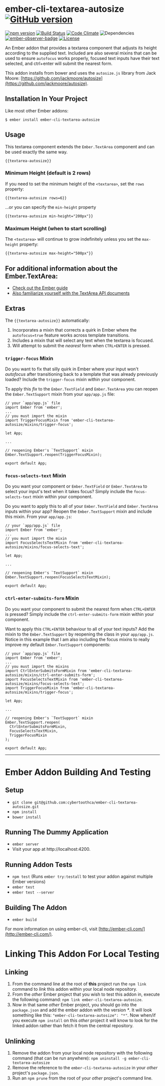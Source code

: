 # ember-cli-textarea-autosize [![GitHub version](https://badge.fury.io/gh/cybertoothca%2Fember-cli-textarea-autosize.svg)](https://badge.fury.io/gh/cybertoothca%2Fember-cli-textarea-autosize)

[![npm version](https://badge.fury.io/js/ember-cli-textarea-autosize.svg)](https://badge.fury.io/js/ember-cli-textarea-autosize) [![Build Status](https://travis-ci.org/cybertoothca/ember-cli-textarea-autosize.svg)](https://travis-ci.org/cybertoothca/ember-cli-textarea-autosize) [![Code Climate](https://codeclimate.com/github/cybertoothca/ember-cli-textarea-autosize/badges/gpa.svg)](https://codeclimate.com/github/cybertoothca/ember-cli-textarea-autosize) ![Dependencies](https://david-dm.org/cybertoothca/ember-cli-textarea-autosize.svg) [![ember-observer-badge](http://emberobserver.com/badges/ember-cli-textarea-autosize.svg)](http://emberobserver.com/addons/ember-cli-textarea-autosize) [![License](https://img.shields.io/npm/l/ember-cli-textarea-autosize.svg)](LICENSE.md)

An Ember addon that provides a textarea component that adjusts its 
height according to the supplied text.  Included are also several 
mixins that can be used to ensure `autofocus` works properly, 
focused text inputs have their text selected, and ctrl+enter will 
submit the nearest form.

This addon installs from bower and uses the `autosize.js` library
from Jack Moore: [https://github.com/jackmoore/autosize](https://github.com/jackmoore/autosize).

## Installation In Your Project

Like most other Ember addons:

    $ ember install ember-cli-textarea-autosize

## Usage

This textarea component extends the `Ember.TextArea` component and
can be used exactly the same way.

    {{textarea-autosize}}

### Minimum Height (default is 2 rows)

If you need to set the minimum height of the `<textarea>`, set the 
`rows` property:

    {{textarea-autosize rows=6}}

...or you can specify the `min-height` property

    {{textarea-autosize min-height="200px"}}

### Maximum Height (when to start scrolling)

The `<textarea>` will continue to grow indefinitely unless you set the
`max-height` property:

    {{textarea-autosize max-height="500px"}}

## For additional information about the Ember.TextArea:

 * [Check out the Ember guide](https://guides.emberjs.com/v2.8.0/templates/input-helpers/#toc_text-areas)
 * [Also familiarize yourself with the TextArea API documents](http://emberjs.com/api/classes/Ember.TextArea.html)
 
## Extras

The `{{textarea-autosize}}` automatically:

1. Incorporates a mixin that corrects a quirk in Ember where the 
`autofocus=true` feature works across template transitions.
1. Includes a mixin that will select any text when the textarea is 
focused.
1. Will attempt to submit the _nearest_ form when `CTRL+ENTER` is
pressed.

### `trigger-focus` Mixin

Do you want to fix that silly quirk in Ember where your input won't 
_autofocus_ after transitioning back to a template that was already
previously loaded?  Include the `trigger-focus` mixin within your 
component.

To apply this _fix_ to the `Ember.TextField` and `Ember.TextArea`
you can reopen the `Ember.TextSupport` mixin from your `app/app.js`
file:

    // your `app/app.js` file
    import Ember from 'ember';
    ...
    // you must import the mixin
    import TriggerFocusMixin from 'ember-cli-textarea-autosize/mixins/trigger-focus';
    
    let App;
    
    ...
    
    // reopening Ember's `TextSupport` mixin
    Ember.TextSupport.reopen(TriggerFocusMixin);
    
    export default App;


### `focus-selects-text` Mixin

Do you want your component or `Ember.TextField` or `Ember.TextArea` to 
select your input's text when it takes focus?  Simply include the
`focus-selects-text` mixin within your component.

Do you want to apply this to all of your `Ember.TextField` and 
`Ember.TextArea` inputs within your app?  Reopen the 
`Ember.TextSupport` mixin and include this mixin.  From your 
`app/app.js`:

    // your `app/app.js` file
    import Ember from 'ember';
    ...
    // you must import the mixin
    import FocusSelectsTextMixin from 'ember-cli-textarea-autosize/mixins/focus-selects-text';
    
    let App;
    
    ...
    
    // reopening Ember's `TextSupport` mixin
    Ember.TextSupport.reopen(FocusSelectsTextMixin);
    
    export default App;


### `ctrl-enter-submits-form` Mixin

Do you want your component to submit the nearest form when `CTRL+ENTER`
is pressed?  Simply include the `ctrl-enter-submits-form` mixin within
your component.

Want to apply this `CTRL+ENTER` behaviour to all of your text inputs?
Add the mixin to the `Ember.TextSupport` by reopening the class in your
`app/app.js`.  Notice in this example that I am also including the 
focus mixins to really improve my default `Ember.TextSupport` 
components:

    // your `app/app.js` file
    import Ember from 'ember';
    ...
    // you must import the mixins
    import CtrlEnterSubmitsFormMixin from 'ember-cli-textarea-autosize/mixins/ctrl-enter-submits-form';
    import FocusSelectsTextMixin from 'ember-cli-textarea-autosize/mixins/focus-selects-text';
    import TriggerFocusMixin from 'ember-cli-textarea-autosize/mixins/trigger-focus';

    let App;
    
    ...
    
    // reopening Ember's `TextSupport` mixin
    Ember.TextSupport.reopen(
      CtrlEnterSubmitsFormMixin, 
      FocusSelectsTextMixin,
      TriggerFocusMixin
    );
    
    export default App;

---

# Ember Addon Building And Testing

## Setup

* `git clone git@github.com:cybertoothca/ember-cli-textarea-autosize.git`
* `npm install`
* `bower install`

## Running The Dummy Application

* `ember server`
* Visit your app at http://localhost:4200.

## Running Addon Tests

* `npm test` (Runs `ember try:testall` to test your addon against multiple Ember versions)
* `ember test`
* `ember test --server`

## Building The Addon

* `ember build`

For more information on using ember-cli, visit [http://ember-cli.com/](http://ember-cli.com/).

# Linking This Addon For Local Testing

## Linking

1. From the command line at the root of __this__ project run the 
`npm link` command to _link_ this addon within your local 
node repository.
1. From the _other_ Ember project that you wish to test this addon 
in, execute the following command:
`npm link ember-cli-textarea-autosize`.
1. Now in that same _other_ Ember project, you should go into the
`package.json` and add the ember addon with the version _*_.  It will
look something like this: `"ember-cli-textarea-autosize": "*"`.  Now
when/if you execute `npm install` on this _other_ project it 
will know to look for the linked addon rather than fetch it from
the central repository.

## Unlinking

1. Remove the addon from your local node repository with the following
command (that can be run anywhere):
`npm uninstall -g ember-cli-textarea-autosize`
1. Remove the reference to the `ember-cli-textarea-autosize` 
in your _other_ project's `package.json`.
1. Run an `npm prune` from the root of your _other_ project's 
command line.

